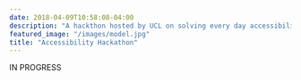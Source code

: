 ```yaml
---
date: 2018-04-09T10:58:08-04:00
description: "A hackthon hosted by UCL on solving every day accessibility issues."
featured_image: "/images/model.jpg"
title: "Accessibility Hackathon"
---
```


IN PROGRESS

